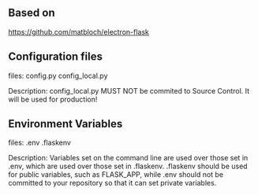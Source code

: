 ## Based on
https://github.com/matbloch/electron-flask


## Configuration files
files:
  config.py
  config_local.py

Description:
config_local.py MUST NOT be commited to Source Control. It will be used for production!

## Environment Variables
files:
  .env
  .flaskenv

Description:
Variables set on the command line are used over those set in .env, which are used over those set in .flaskenv. .flaskenv should be used for public variables, such as FLASK_APP, while .env should not be committed to your repository so that it can set private variables.